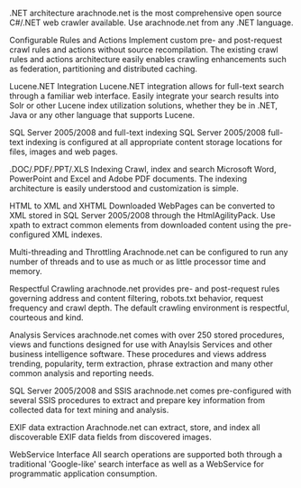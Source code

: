 .NET architecture
arachnode.net is the most comprehensive open source C#/.NET web crawler available.  Use arachnode.net from any .NET language.

Configurable Rules and Actions
Implement custom pre- and post-request crawl rules and actions without source recompilation.  The existing crawl rules and actions architecture easily enables crawling enhancements such as federation, partitioning and distributed caching.

Lucene.NET Integration
Lucene.NET integration allows for full-text search through a familiar web interface.  Easily integrate your search results into Solr or other Lucene index utilization solutions, whether they be in .NET, Java or any other language that supports Lucene.

SQL Server 2005/2008 and full-text indexing
SQL Server 2005/2008 full-text indexing is configured at all appropriate content storage locations for files, images and web pages.

.DOC/.PDF/.PPT/.XLS Indexing
Crawl, index and search Microsoft Word, PowerPoint and Excel and Adobe PDF documents.  The indexing architecture is easily understood and customization is simple.

HTML to XML and XHTML
Downloaded WebPages can be converted to XML stored in SQL Server 2005/2008 through the HtmlAgilityPack. Use xpath to extract common elements from downloaded content using the pre-configured XML indexes.

Multi-threading and Throttling
Arachnode.net can be configured to run any number of threads and to use as much or as little processor time and memory.

Respectful Crawling
arachnode.net provides pre- and post-request rules governing address and content filtering, robots.txt behavior, request frequency and crawl depth.  The default crawling environment is respectful, courteous and kind.

Analysis Services
arachnode.net comes with over 250 stored procedures, views and functions designed for use with Anaylsis Services and other business intelligence software. These procedures and views address trending, popularity, term extraction, phrase extraction and many other common analysis and reporting needs.

SQL Server 2005/2008 and SSIS
arachnode.net comes pre-configured with several SSIS procedures to extract and prepare key information from collected data for text mining and analysis.

EXIF data extraction
Arachnode.net can extract, store, and index all discoverable EXIF data fields from discovered images.

WebService Interface
All search operations are supported both through a traditional 'Google-like' search interface as well as a WebService for programmatic application consumption.